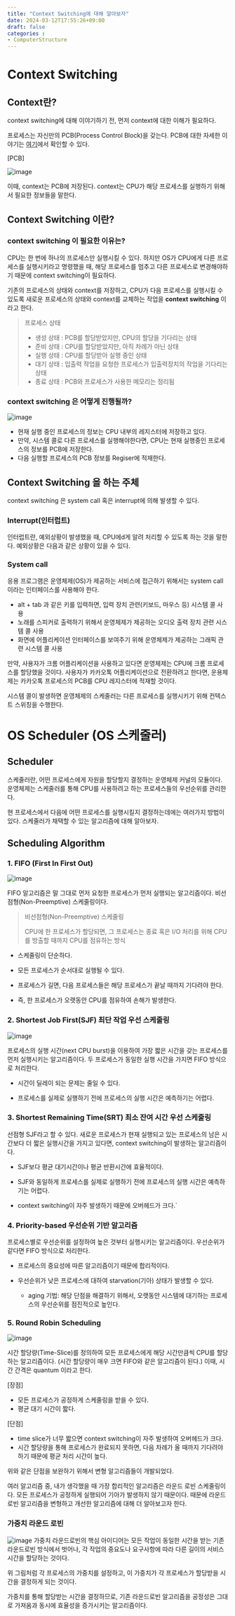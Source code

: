 ```yaml
---
title: "Context Switching에 대해 알아보자"
date: 2024-03-12T17:55:26+09:00
draft: false
categories :
- ComputerStructure
---
```


# Context Switching
## Context란?
context switching에 대해 이야기하기 전, 먼저 context에 대한 이해가 필요하다.

프로세스는 자신만의 PCB(Process Control Block)을 갖는다. PCB에 대한 자세한 이야기는 [여기](https://yumin.dev/p/pcbprocess-control-block%EC%97%90-%EB%8C%80%ED%95%B4-%EC%95%8C%EC%95%84%EB%B3%B4%EC%9E%90/)에서 확인할 수 있다.

[PCB]

![image](https://github.com/yumin00/blog/assets/130362583/9ff52fe0-7789-48a7-8063-f4559a0e0026)

이때, context는 PCB에 저장된다. context는 CPU가 해당 프로세스를 실행하기 위해서 필요한 정보들을 말한다.

## Context Switching 이란?
### context switching 이 필요한 이유는?
CPU는 한 번에 하나의 프로세스만 실행시킬 수 있다.
하지만 OS가 CPU에게 다른 프로세스를 실행시키라고 명령했을 때, 해당 프로세스를 멈추고 다른 프로세스로 변경해야하기 때문에 context switching이 필요하다.

기존의 프로세스의 상태와 context를 저장하고, CPU가 다음 프로세스를 실행시킬 수 있도록 새로운 프로세스의 상태와 context를 교체하는 작업을
**context switching** 이라고 한다.

> 프로세스 상태
>
>- 생성 상태 : PCB를 할당받았지만, CPU의 할당을 기다리는 상태
>- 준비 상태 : CPU를 할당받았지만, 아직 차례가 아닌 상태
>- 실행 상태 : CPU를 할당받아 실행 중인 상태
>- 대기 상태 : 입출력 작업을 요청한 프로세스가 입출력장치의 작업을 기다리는 상태
>- 종료 상태 : PCB와 프로세스가 사용한 메모리는 정리됨

### context switching 은 어떻게 진행될까?

![image](https://github.com/yumin00/blog/assets/130362583/6dbd700e-cd22-4eac-b52f-5440766bd744)

- 현재 실행 중인 프로세스의 정보는 CPU 내부의 레지스터에 저장하고 있다.
- 만약, 시스템 콜로 다른 프로세스를 실행해야한다면, CPU는 현재 실행중인 프로세스의 정보를 PCB에 저장한다. 
- 다음 실행할 프로세스의 PCB 정보를 Regiser에 적재한다.

## Context Switching 을 하는 주체
context switching 은 system call 혹은 interrupt에 의해 발생할 수 있다.

### Interrupt(인터럽트)
인터럽트란, 예외상황이 발생했을 때, CPU에d게 알려 처리할 수 있도록 하는 것을 말한다. 예외상황은 다음과 같은 상황이 있을 수 있다.

### System call
응용 프로그램은 운영체제(OS)가 제공하는 서비스에 접근하기 위해서는 system call 이라는 인터페이스를 사용해야 한다.

- alt + tab 과 같은 키를 입력하면, 입력 장치 관련(키보드, 마우스 등) 시스템 콜 사용
- 노래를 스피커로 출력하기 위해서 운영체제가 제공하는 오디오 출력 장치 관련 시스템 콜 사용
- 화면에 어플리케이션 인터페이스를 보여주기 위해 운영체제가 제공하는 그래픽 관련 시스템 콜 사용

만약, 사용자가 크롬 어플리케이션을 사용하고 있다면 운영체제는 CPU에 크롬 프로세스를 할당했을 것이다.
사용자가 카카오톡 어플리케이션으로 전환하려고 한다면, 운용체제는 카카오톡 프로세스의 PCB를 CPU 레지스터에 적재할 것이다.

시스템 콜이 발생하면 운영체제의 스케줄러는 다른 프로세스를 실행시키기 위해 컨텍스트 스위칭을 수행한다.

# OS Scheduler (OS 스케줄러)
## Scheduler
스케줄러란, 어떤 프로세스에게 자원을 할당할지 결정하는 운영체제 커널의 모듈이다. 운영체제는 스케줄러를 통해 CPU를 사용하려고 하는 프로세스들의 우선순위를 관리한다.

현 프로세스에서 다음에 어떤 프로세스를 실행시킬지 결정하는데에는 여러가지 방법이 있다. 스케줄러가 채택할 수 있는 알고리즘에 대해 알아보자.

## Scheduling Algorithm
### 1. FIFO (First In First Out)
![image](https://github.com/yumin00/blog/assets/130362583/a0ca508e-4ef5-436f-9671-7242feb03137)

FIFO 알고리즘은 말 그대로 먼저 요청한 프로세스가 먼저 실행되는 알고리즘이다. 비선점형(Non-Preemptive) 스케줄링이다.

> 비선점형(Non-Preemptive) 스케줄링
> 
> CPU에 한 프로세스가 할당되면, 그 프로세스는 종료 혹은 I/O 처리를 위해 CPU를 방출할 때까지 CPU를 점유하는 방식

- 스케줄링이 단순하다.
- 모든 프로세스가 순서대로 실행될 수 있다.


- 프로세스가 길면, 다음 프로세스들은 해당 프로세스가 끝날 때까지 기다려야 한다.
- 즉, 한 프로세스가 오랫동안 CPU를 점유하여 손해가 발생한다.


### 2. Shortest Job First(SJF) 최단 작업 우선 스케줄링
![image](https://github.com/yumin00/blog/assets/130362583/881f1ea2-432c-424d-a7d0-6858d3ac0a34)

프로세스의 실행 시간(next CPU burst)을 이용하여 가장 짧은 시간을 갖는 프로세스를 먼저 실행시키는 알고리즘이다. 두 프로세스가 동일한 실행 시간을 가지면 FIFO 방식으로 처리한다.

- 시간이 딜레이 되는 문제는 줄일 수 있다. 

- 프로세스를 실제로 실행하기 전에 프로세스의 실행 시간은 예측하기는 어렵다.

### 3. Shortest Remaining Time(SRT) 최소 잔여 시간 우선 스케줄링

선점형 SJF라고 할 수 있다. 새로운 프로세스가 현재 실행되고 있는 프로세스의 남은 시간보다 더 짧은 실행시간을 가지고 있다면, context switching이 발생하는 알고리즘이다.

- SJF보다 평균 대기시간이나 평균 반환시간에 효율적이다.

- SJF와 동일하게 프로세스를 실제로 실행하기 전에 프로세스의 실행 시간은 예측하기는 어렵다.
- context switching이 자주 발생하기 때문에 오버헤드가 크다.`


### 4. Priority-based 우선순위 기반 알고리즘
프로세스별로 우선순위를 설정하여 높은 것부터 실행시키는 알고리즘이다. 우선순위가 같다면 FIFO 방식으로 처리한다.

- 프로세스의 중요성에 따른 알고리즘이기 때문에 합리적이다.  

- 우선순위가 낮은 프로세스에 대하여 starvation(기아) 상태가 발생할 수 있다.
  - aging 기법: 해당 단점을 해결하기 위해서, 오랫동안 시스템에 대기하는 프로세스의 우선순위를 점진적으로 높인다.

### 5. Round Robin Scheduling
![image](https://github.com/yumin00/blog/assets/130362583/1a04fa40-6933-4659-941e-527272e12c48)

시간 할당량(Time-Slice)를 정의하여 모든 프로세스에게 해당 시간만큼씩 CPU를 할당하는 알고리즘이다. (시간 할당량이 매우 크면 FIFO와 같은 알고리즘이 된다.)
이때, 시간 간격은 quantum 이라고 한다.

[장점]
- 모든 프로세스가 공정하게 스케줄링을 받을 수 있다.
- 평균 대기 시간이 짧다.

[단점]
- time slice가 너무 짧으면 context switching이 자주 발생하여 오버헤드가 크다.
- 시간 할당량을 통해 프로세스가 완료되지 못하면, 다음 차례가 올 때까지 기다려야하기 때문에 평균 처리 시간이 높다.

위와 같은 단점을 보완하기 위해서 변형 알고리즘들이 개발되었다.

여러 알고리즘 중, 내가 생각했을 때 가장 합리적인 알고리즘은 라운드 로빈 스케줄링이다. 모든 프로세스가 공정하게 실행되어 기아가 발생하지 않기 때문이다.
때문에 라운드 로빈 알고리즘을 변형하고 개선한 알고리즘에 대해 더 알아보고자 한다.

### 가중치 라운드 로빈
![image](https://github.com/yumin00/blog/assets/130362583/ad049d9c-afc1-46e9-a3f4-195530b43ff5)
가중치 라운드로빈의 핵심 아이디어는 모든 작업이 동일한 시간을 받는 기존 라운드로빈 방식에서 벗어나, 각 작업의 중요도나 요구사항에 따라 다른 길이의 서비스 시간을 할당하는 것이다.

위 그림처럼 각 프로세스의 가중치를 설정하고, 이 가중치가 각 프로세스가 할당받을 시간을 결정하게 되는 것이다.

가중치를 통해 할당받는 시간을 결정하므로, 기존 라운드로빈 알고리즘을 공정성은 그대로 가져옴과 동시에 효율성을 증가시키는 알고리즘이다.

